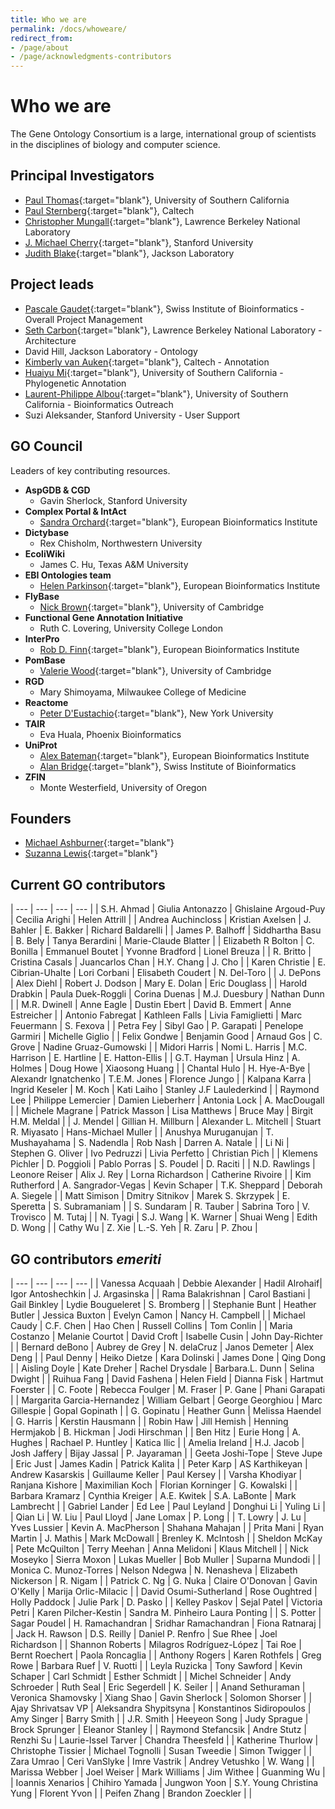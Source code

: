 ```yaml
---
title: Who we are
permalink: /docs/whoweare/
redirect_from: 
- /page/about
- /page/acknowledgments-contributors
---
```


# Who we are

The Gene Ontology Consortium is a large, international group of scientists in the disciplines of biology and computer science.

## Principal Investigators
+ [Paul Thomas](https://sites.google.com/usc.edu/thomaslab){:target="blank"}, University of Southern California
+ [Paul Sternberg](http://wormlab.caltech.edu/){:target="blank"}, Caltech
+ [Christopher Mungall](http://www.berkeleybop.org/people/chris-mungall){:target="blank"}, Lawrence Berkeley National Laboratory
+ [J. Michael Cherry](https://med.stanford.edu/profiles/j-michael-cherry){:target="blank"}, Stanford University
+ [Judith Blake](https://www.jax.org/research-and-faculty/faculty/judith-blake){:target="blank"}, Jackson Laboratory

## Project leads
+ [Pascale Gaudet](https://orcid.org/0000-0003-1813-6857){:target="blank"}, Swiss Institute of Bioinformatics - Overall Project Management
+ [Seth Carbon](https://orcid.org/0000-0001-8244-1536){:target="blank"}, Lawrence Berkeley National Laboratory - Architecture
+ David Hill, Jackson Laboratory - Ontology
+ [Kimberly van Auken](https://wormbase.org/resources/person/WBPerson1843){:target="blank"}, Caltech - Annotation
+ [Huaiyu Mi](https://keck.usc.edu/faculty-search/huaiyu-mi/){:target="blank"}, University of Southern California - Phylogenetic Annotation
+ [Laurent-Philippe Albou](https://orcid.org/0000-0001-5801-1974){:target="blank"}, University of Southern California - Bioinformatics Outreach
+ Suzi Aleksander, Stanford University - User Support

## GO Council
Leaders of key contributing resources.
- __AspGDB & CGD__
  - Gavin Sherlock, Stanford University
- __Complex Portal & IntAct__
  - [Sandra Orchard](https://www.ebi.ac.uk/about/people/sandra-orchard){:target="blank"}, European Bioinformatics Institute  
- __Dictybase__
  - Rex	Chisholm, Northwestern University
- __EcoliWiki__
  - James C. Hu, Texas A&M University
- __EBI Ontologies team__
  - [Helen	Parkinson](https://www.ebi.ac.uk/about/people/helen-parkinson){:target="blank"}, European Bioinformatics Institute
- __FlyBase__
  - [Nick	Brown](https://www.pdn.cam.ac.uk/directory/nick-brown){:target="blank"}, University of Cambridge
- __Functional Gene Annotation Initiative__
  - Ruth C.	Lovering, University College London
- __InterPro__
  - [Rob D. Finn](https://www.ebi.ac.uk/about/people/rob-finn){:target="blank"}, European Bioinformatics Institute
- __PomBase__
  - [Valerie	Wood](https://www.sysbiol.cam.ac.uk/Investigators/val-wood){:target="blank"}, University of Cambridge
- __RGD__
  - Mary Shimoyama, Milwaukee College of Medicine
- __Reactome__
  - [Peter	D'Eustachio](https://orcid.org/0000-0002-5494-626X){:target="blank"}, New York University
- __TAIR__
  - Eva Huala, Phoenix Bioinformatics
- __UniProt__
  - [Alex	Bateman](https://www.ebi.ac.uk/about/people/alex-bateman){:target="blank"}, European Bioinformatics Institute
  - [Alan Bridge](https://orcid.org/0000-0003-2148-9135){:target="blank"}, Swiss Institute of Bioinformatics
- __ZFIN__
  - Monte	Westerfield, University of Oregon
  
## Founders

- [Michael Ashburner](https://en.wikipedia.org/wiki/Michael_Ashburner){:target="blank"}
- [Suzanna Lewis](https://en.wikipedia.org/wiki/Suzanna_Lewis){:target="blank"}

## Current GO contributors

| --- | --- | --- | --- |
| S.H.	Ahmad | Giulia	Antonazzo | Ghislaine	Argoud-Puy | Cecilia	Arighi | Helen	Attrill |
| Andrea	Auchincloss | Kristian	Axelsen | J.	Bahler | E.	Bakker | Richard	Baldarelli |
| James P.	Balhoff | Siddhartha	Basu | B.	Bely | Tanya	Berardini | Marie-Claude	Blatter |
| Elizabeth R	Bolton | C.	Bonilla | Emmanuel	Boutet | Yvonne	Bradford | Lionel	Breuza |
| R.	Britto | Cristina	Casals | Juancarlos	Chan | H.Y.	Chang | J.	Cho |
| Karen	Christie | E.	Cibrian-Uhalte | Lori	Corbani | Elisabeth	Coudert | N.	Del-Toro |
| J.	DePons | Alex	Diehl | Robert J.	Dodson | Mary E.	Dolan | Eric	Douglass |
| Harold	Drabkin | Paula	Duek-Roggli | Corina	Duenas | M.J.	Duesbury | Nathan	Dunn |
| M.R.	Dwinell | Anne	Eagle | Dustin	Ebert | David B.	Emmert | Anne	Estreicher |
| Antonio	Fabregat | Kathleen	Falls | Livia	Famiglietti | Marc	Feuermann | S.	Fexova |
| Petra	Fey | Sibyl	Gao | P.	Garapati | Penelope	Garmiri | Michelle	Giglio |
| Felix	Gondwe | Benjamin	Good | Arnaud	Gos | C.	Grove | Nadine	Gruaz-Gumowski |
| Midori	Harris | Nomi L.	Harris | M.C.	Harrison | E.	Hartline | E.	Hatton-Ellis |
| G.T.	Hayman | Ursula	Hinz | A.	Holmes | Doug	Howe | Xiaosong	Huang |
| Chantal	Hulo | H.	Hye-A-Bye | Alexandr 	Ignatchenko | T.E.M.	Jones | Florence	Jungo |
| Kalpana	Karra | Ingrid	Keseler | M.	Koch | Kati	Laiho | Stanley J.F	Laulederkind |
| Raymond	Lee | Philippe	Lemercier | Damien	Lieberherr | Antonia	Lock | A.	MacDougall |
| Michele	Magrane | Patrick	Masson | Lisa	Matthews | Bruce	May | Birgit H.M. Meldal |
| J.	Mendel | Gillian H.	Millburn | Alexander L.	Mitchell | Stuart R.	Miyasato | Hans-Michael	Muller |
| Anushya	Muruganujan | T.	Mushayahama | S.	Nadendla | Rob	Nash | Darren A.	Natale |
| Li	Ni | Stephen G.	Oliver | Ivo	Pedruzzi | Livia	Perfetto | Christian	Pich |
| Klemens	Pichler | D.	Poggioli | Pablo	Porras | S.	Poudel | D.	Raciti |
| N.D.	Rawlings | Leonore	Reiser | Alix J.	Rey | Lorna	Richardson | Catherine	Rivoire |
| Kim	Rutherford | A.	Sangrador-Vegas |  Kevin	Schaper | T.K.	Sheppard  | Deborah A.	Siegele |
| Matt	Simison | Dmitry	Sitnikov | Marek S.	Skrzypek | E.	Speretta | S.	Subramaniam |
| S.	Sundaram | R.	Tauber | Sabrina	Toro | V.	Trovisco | M.	Tutaj |
| N.	Tyagi | S.J.	Wang | K.	Warner | Shuai	Weng | Edith D.	Wong |
| Cathy	Wu |	Z.	Xie | L.-S.	Yeh | R.	Zaru | P.	Zhou |

## GO contributors *emeriti*

| --- | --- | --- | --- |
| Vanessa	Acquaah | Debbie Alexander | Hadil Alrohaif| Igor	Antoshechkin | J.	Argasinska |
| Rama	Balakrishnan | Carol	Bastiani |  Gail	Binkley | Lydie	Bougueleret | S.	Bromberg |
|	Stephanie	Bunt |	Heather	Butler | Jessica	Buxton |	Evelyn	Camon | Nancy H. Campbell |
|	Michael	Caudy |	C.F.	Chen | Hao Chen |	Russell	Collins |	Tom	Conlin |
|	Maria	Costanzo | Melanie	Courtot |	David	Croft |	Isabelle	Cusin |	John	Day-Richter |
|	Bernard	deBono | Aubrey	de Grey |	N.	delaCruz |	Janos	Demeter | Alex Deng |
|	Paul	Denny |	Heiko	Dietze |	Kara	Dolinski |	James	Done |	Qing	Dong |
| Aisling	Doyle |	Kate	Dreher | Rachel	Drysdale | Barbara.L.	Dunn |	Selina	Dwight |
|	Ruihua	Fang |	David	Fashena |	Helen	Field |	Dianna	Fisk |	Hartmut	Foerster |
|	C.	Foote |	Rebecca	Foulger |	M.	Fraser | P. Gane |	Phani	Garapati |
|	Margarita	Garcia-Hernandez |	William	Gelbart | George	Georghiou |	Marc	Gillespie |	Gopal	Gopinath |
|	G.	Gopinatu | Heather Gunn |	Melissa	Haendel |	G.	Harris |	Kerstin	Hausmann |
|	Robin	Haw |	Jill	Hemish |	Henning	Hermjakob |	B.	Hickman |	Jodi	Hirschman |
|	Ben	Hitz |	Eurie	Hong | A.	Hughes | Rachael P. Huntley |	Katica	Ilic |
|	Amelia	Ireland |	H.J.	Jacob |	Josh	Jaffery |	Bijay	Jassal |	P.	Jayaraman |
|	Geeta	Joshi-Tope |	Steve	Jupe | Eric Just |	James	Kadin |	Patrick	Kalita |
|	Peter	Karp |	AS	Karthikeyan |	Andrew	Kasarskis |	Guillaume	Keller |	Paul	Kersey |
| Varsha	Khodiyar |	Ranjana	Kishore | Maximilian	Koch |	Florian	Korninger |	G.	Kowalski |
| Barbara Kramarz |	Cynthia	Kreiger |	A.E.	Kwitek |  S.A.	LaBonte | Mark	Lambrecht |
|	Gabriel	Lander | Ed	Lee |	Paul	Leyland |	Donghui	Li |	Yuling	Li |
|	Qian	Li |	W.	Liu |	Paul	Lloyd |	Jane	Lomax | P.	Long |
|	T.	Lowry |	J.	Lu | Yves	Lussier | Kevin A.	MacPherson | Shahana	Mahajan |
|	Prita	Mani |	Ryan	Martin |	J.	Mathis | Mark	McDowall |	Brenley K.	McIntosh |
|	Sheldon	McKay |	Pete	McQuilton |	Terry	Meehan | Anna	Melidoni | Klaus Mitchell |
|	Nick	Moseyko |	Sierra	Moxon |	Lukas	Mueller |	Bob	Muller | Suparna	Mundodi |
|	Monica C.	Munoz-Torres |	Nelson	Ndegwa |	N.	Nenasheva |	Elizabeth	Nickerson |	R.	Nigam |
| Patrick C.	Ng |	G.	Nuka |	Claire	O'Donovan |	Gavin	O'Kelly |	Marija	Orlic-Milacic |
| David	Osumi-Sutherland |	Rose	Oughtred |	Holly	Paddock |	Julie	Park |	D.	Pasko |
|	Kelley	Paskov | Sejal Patel |	Victoria	Petri |	Karen	Pilcher-Kestin | Sandra M. Pinheiro	Laura	Ponting |
|	S.	Potter |	Sagar	Poudel |	H.	Ramachandran |	Sridhar	Ramachandran | Fiona Ratnaraj |
| Jack H. Rawson |	D.S.	Reilly |	Daniel P.	Renfro |	Sue	Rhee |	Joel	Richardson |
|	Shannon	Roberts |	Milagros	Rodríguez-López |	Tai	Roe |	Bernt	Roechert | Paola	Roncaglia |
| Anthony	Rogers | Karen	Rothfels | Greg Rowe |	Barbara	Ruef |	V.	Ruotti |
|	Leyla	Ruzicka | Tony	Sawford |	Kevin	Schaper |	Carl	Schmidt |	Esther	Schmidt |
|	Michel	Schneider |	Andy	Schroeder |	Ruth	Seal |	Eric	Segerdell |	K.	Seiler |
|	Anand	Sethuraman |	Veronica	Shamovsky |	Xiang	Shao |	Gavin	Sherlock |	Solomon	Shorser |
| Ajay	Shrivatsav VP | Aleksandra	Shypitsyna |	Konstantinos	Sidiropoulos |	Amy	Singer |	Barry	Smith |
|	J.R.	Smith |	Heeyeon	Song |	Judy	Sprague |	Brock	Sprunger |	Eleanor	Stanley |
|	Raymond	Stefancsik |	Andre	Stutz | Renzhi Su |	Laurie-Issel	Tarver |	Chandra	Theesfeld |
| Katherine Thurlow |	Christophe	Tissier |	Michael	Tognolli |	Susan	Tweedie |	Simon	Twigger |
|	Zara Umrao | Ceri	VanSlyke |	Imre	Vastrik |	Andrey	Vetushko |	W.	Wang |
|	Marissa	Webber |	Joel	Weiser |	Mark	Williams |	Jim	Withee |	Guanming	Wu |
|	Ioannis	Xenarios |	Chihiro	Yamada |	Jungwon	Yoon |	S.Y.	Young	Christina	Yung |	Florent	Yvon |
|	Peifen	Zhang |	Brandon	Zoeckler | |
